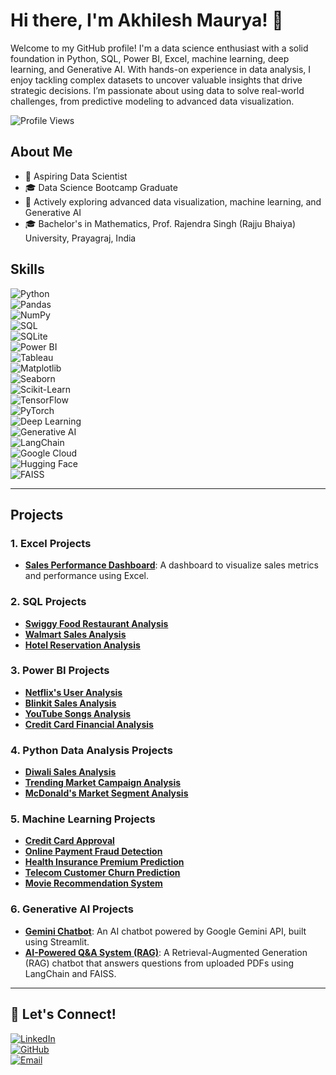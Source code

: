 # Hi there, I'm Akhilesh Maurya! 👋

Welcome to my GitHub profile! I'm a data science enthusiast with a solid foundation in Python, SQL, Power BI, Excel, machine learning, deep learning, and Generative AI. With hands-on experience in data analysis, I enjoy tackling complex datasets to uncover valuable insights that drive strategic decisions. I’m passionate about using data to solve real-world challenges, from predictive modeling to advanced data visualization.

![Profile Views](https://komarev.com/ghpvc/?username=AkhileshMauryaa&color=blue)

## About Me  

- 🌟 Aspiring Data Scientist  
- 🎓 Data Science Bootcamp Graduate  
- 🌱 Actively exploring advanced data visualization, machine learning, and Generative AI  
- 🎓 Bachelor's in Mathematics, Prof. Rajendra Singh (Rajju Bhaiya) University, Prayagraj, India  

## Skills  

![Python](https://img.shields.io/badge/-Python-3776AB?style=for-the-badge&logo=python&logoColor=white)  
![Pandas](https://img.shields.io/badge/-Pandas-150458?style=for-the-badge&logo=pandas&logoColor=white)  
![NumPy](https://img.shields.io/badge/-NumPy-013243?style=for-the-badge&logo=numpy&logoColor=white)  
![SQL](https://img.shields.io/badge/-SQL-4479A1?style=for-the-badge&logo=mysql&logoColor=white)  
![SQLite](https://img.shields.io/badge/-SQLite-003B57?style=for-the-badge&logo=sqlite&logoColor=white)  
![Power BI](https://img.shields.io/badge/-Power%20BI-F2C811?style=for-the-badge&logo=power-bi&logoColor=black)  
![Tableau](https://img.shields.io/badge/-Tableau-E97627?style=for-the-badge&logo=tableau&logoColor=white)  
![Matplotlib](https://img.shields.io/badge/-Matplotlib-11557C?style=for-the-badge&logo=python&logoColor=white)  
![Seaborn](https://img.shields.io/badge/-Seaborn-008080?style=for-the-badge&logo=python&logoColor=white)  
![Scikit-Learn](https://img.shields.io/badge/-Scikit--Learn-F7931E?style=for-the-badge&logo=scikit-learn&logoColor=white)  
![TensorFlow](https://img.shields.io/badge/-TensorFlow-FF6F00?style=for-the-badge&logo=tensorflow&logoColor=white)  
![PyTorch](https://img.shields.io/badge/-PyTorch-EE4C2C?style=for-the-badge&logo=pytorch&logoColor=white)  
![Deep Learning](https://img.shields.io/badge/-Deep%20Learning-800080?style=for-the-badge&logo=ai&logoColor=white)  
![Generative AI](https://img.shields.io/badge/-Generative%20AI-800080?style=for-the-badge&logo=ai&logoColor=white)  
![LangChain](https://img.shields.io/badge/-LangChain-00C853?style=for-the-badge&logo=chain&logoColor=white)  
![Google Cloud](https://img.shields.io/badge/-Google%20Cloud-4285F4?style=for-the-badge&logo=google-cloud&logoColor=white)  
![Hugging Face](https://img.shields.io/badge/-Hugging%20Face-FFCC00?style=for-the-badge&logo=hugging-face&logoColor=black)  
![FAISS](https://img.shields.io/badge/-FAISS-008080?style=for-the-badge&logo=faiss&logoColor=white)  

---

## Projects  

### **1. Excel Projects**  
- **[Sales Performance Dashboard](https://github.com/AkhileshMauryaa/Excel_Projects)**: A dashboard to visualize sales metrics and performance using Excel.  

### **2. SQL Projects**  
- **[Swiggy Food Restaurant Analysis](https://github.com/AkhileshMauryaa/SQL_data_analysis_projects/tree/main/Swiggy%20Food%20Restaurant%20Analysis%20Using%20SQL)**  
- **[Walmart Sales Analysis](https://github.com/AkhileshMauryaa/SQL_data_analysis_projects/tree/main/Walmart%20Sales%20Analysis%20Using%20Sql)**  
- **[Hotel Reservation Analysis](https://github.com/AkhileshMauryaa/SQL_data_analysis_projects/tree/main/Hotel%20Reservation%20Analysis%20with%20SQL)**  

### **3. Power BI Projects**  
- **[Netflix's User Analysis](https://github.com/AkhileshMauryaa/Netflix_user_analysis_dashboard)**  
- **[Blinkit Sales Analysis](https://github.com/AkhileshMauryaa/blinkit_Power_BI_projects)**  
- **[YouTube Songs Analysis](https://github.com/AkhileshMauryaa/Youtube_songs_analysis_using_power_bI)**  
- **[Credit Card Financial Analysis](https://github.com/AkhileshMauryaa/Credit_card_financial_Dashboard.)**  

### **4. Python Data Analysis Projects**  
- **[Diwali Sales Analysis](https://github.com/AkhileshMauryaa/Data_Analysis_Projects_Python/blob/main/Diwali_Sales_Analysis.ipynb)**  
- **[Trending Market Campaign Analysis](https://github.com/AkhileshMauryaa/Trending_Market_Ab_testing_Projects)**  
- **[McDonald's Market Segment Analysis](https://github.com/AkhileshMauryaa/MC_Donald-s_Market_Segment_Analysis)**  

### **5. Machine Learning Projects**  
- **[Credit Card Approval](https://github.com/AkhileshMauryaa/credit_card_approvals_prediction)**  
- **[Online Payment Fraud Detection](https://github.com/AkhileshMauryaa/Online_Payment_fraud_detection-)**  
- **[Health Insurance Premium Prediction](https://github.com/AkhileshMauryaa/health_insurance_premium_prediction)**  
- **[Telecom Customer Churn Prediction](https://github.com/AkhileshMauryaa/Telecom_customer_churn_prediction)**  
- **[Movie Recommendation System](https://github.com/AkhileshMauryaa/Movie_Recommendation_System)**  

### **6. Generative AI Projects**  
- **[Gemini Chatbot](https://github.com/AkhileshMauryaa/Gemini_Chatbot)**: An AI chatbot powered by Google Gemini API, built using Streamlit.  
- **[AI-Powered Q&A System (RAG)](https://github.com/AkhileshMauryaa/RAG_QA_System)**: A Retrieval-Augmented Generation (RAG) chatbot that answers questions from uploaded PDFs using LangChain and FAISS.  

---

## 👯 Let's Connect!  

[![LinkedIn](https://img.shields.io/badge/-LinkedIn-0077B5?style=for-the-badge&logo=linkedin&logoColor=white)](https://www.linkedin.com/in/akhilesh-mauryaa)  
[![GitHub](https://img.shields.io/badge/-GitHub-181717?style=for-the-badge&logo=github&logoColor=white)](https://github.com/AkhileshMauryaa)  
[![Email](https://img.shields.io/badge/-Email-D14836?style=for-the-badge&logo=gmail&logoColor=white)](mailto:ankit15oct2000@gmail.com)  
